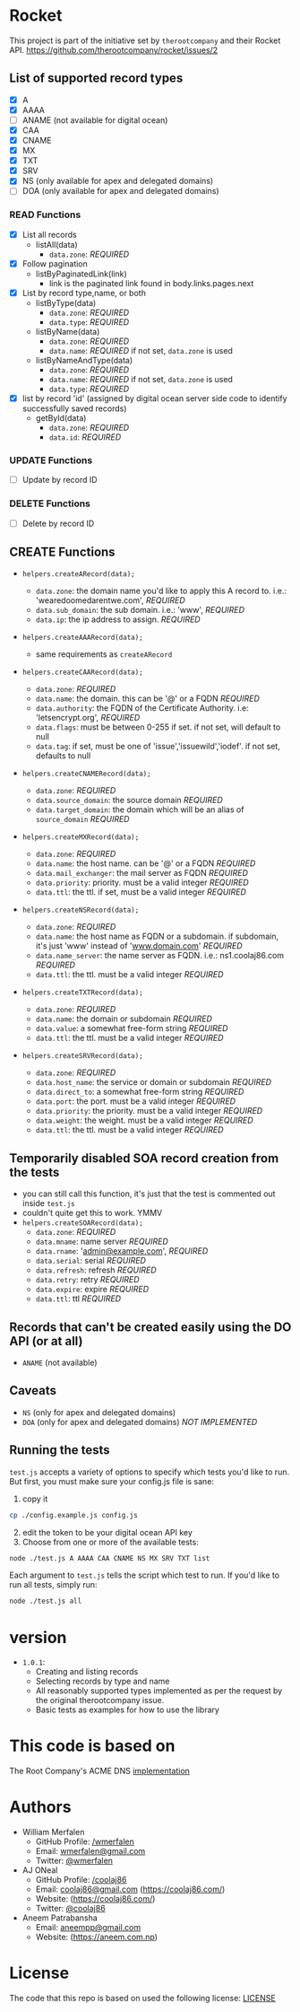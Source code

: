 # Rocket
This project is part of the initiative set by `therootcompany` and their Rocket API.
https://github.com/therootcompany/rocket/issues/2

## List of supported record types
- [x] A
- [x] AAAA
- [ ] ANAME (not available for digital ocean)
- [x] CAA
- [x] CNAME
- [x] MX
- [x] TXT
- [x] SRV
- [x] NS (only available for apex and delegated domains)
- [ ] DOA (only available for apex and delegated domains)

### READ Functions
- [x]  List all records
	- listAll(data)
		- `data.zone`: *REQUIRED*
- [x]  Follow pagination
	- listByPaginatedLink(link)
		- link is the paginated link found in body.links.pages.next
- [x] List by record type,name, or both
	- listByType(data)
		- `data.zone`: *REQUIRED*
		- `data.type`: *REQUIRED*
	- listByName(data)
		- `data.zone`: *REQUIRED*
		- `data.name`: *REQUIRED* if not set, `data.zone` is used
	- listByNameAndType(data)
		- `data.zone`: *REQUIRED*
		- `data.name`: *REQUIRED* if not set, `data.zone` is used
		- `data.type`: *REQUIRED*
- [x] list by record 'id' (assigned by digital ocean server side code to identify successfully saved records)
	- getById(data)
		- `data.zone`: *REQUIRED*
		- `data.id`: *REQUIRED*

### UPDATE Functions
- [ ] Update by record ID

### DELETE Functions
- [ ] Delete by record ID

## CREATE Functions
- `helpers.createARecord(data);`
	- `data.zone`: the domain name you'd like to apply this A record to. i.e.: 'wearedoomedarentwe.com', *REQUIRED*
	- `data.sub_domain`: the sub domain. i.e.: 'www', *REQUIRED*
	- `data.ip`: the ip address to assign.  *REQUIRED*

- `helpers.createAAARecord(data);`
	- same requirements as `createARecord`

- `helpers.createCAARecord(data);`
	- `data.zone`: *REQUIRED*
	- `data.name`: the domain. this can be '@' or a FQDN *REQUIRED*
	- `data.authority`: the FQDN of the Certificate Authority. i.e: 'letsencrypt.org', *REQUIRED*
	- `data.flags`: must be between 0-255 if set. if not set, will default to null
	- `data.tag`: if set, must be one of 'issue','issuewild','iodef'. if not set, defaults to null

- `helpers.createCNAMERecord(data);`
	- `data.zone`: *REQUIRED*
	- `data.source_domain`: the source domain *REQUIRED*
	- `data.target_domain`: the domain which will be an alias of `source_domain` *REQUIRED*

- `helpers.createMXRecord(data);`
	- `data.zone`: *REQUIRED*
	- `data.name`: the host name. can be '@' or a FQDN  *REQUIRED*
	- `data.mail_exchanger`: the mail server as FQDN *REQUIRED*
	- `data.priority`: priority. must be a valid integer *REQUIRED*
	- `data.ttl`: the ttl. if set, must be a valid integer *REQUIRED*

- `helpers.createNSRecord(data);`
	- `data.zone`: *REQUIRED*
	- `data.name`: the host name as FQDN or a subdomain. if subdomain, it's just 'www' instead of 'www.domain.com'  *REQUIRED*
	- `data.name_server`: the name server as FQDN. i.e.: ns1.coolaj86.com  *REQUIRED*
	- `data.ttl`: the ttl. must be a valid integer *REQUIRED*

- `helpers.createTXTRecord(data);`
	- `data.zone`: *REQUIRED*
	- `data.name`: the domain or subdomain *REQUIRED*
	- `data.value`: a somewhat free-form string *REQUIRED*
	- `data.ttl`: the ttl. must be a valid integer *REQUIRED*

- `helpers.createSRVRecord(data);`
	- `data.zone`: *REQUIRED*
	- `data.host_name`: the service or domain or subdomain *REQUIRED*
	- `data.direct_to`: a somewhat free-form string *REQUIRED*
	- `data.port`: the port. must be a valid integer *REQUIRED*
	- `data.priority`: the priority. must be a valid integer *REQUIRED*
	- `data.weight`: the weight. must be a valid integer *REQUIRED*
	- `data.ttl`: the ttl. must be a valid integer *REQUIRED*

## Temporarily disabled SOA record creation from the tests
- you can still call this function, it's just that the test is commented out inside `test.js`
-  couldn't quite get this to work. YMMV
- `helpers.createSOARecord(data);`
	- `data.zone`: *REQUIRED*
	- `data.mname`: name server *REQUIRED*
	- `data.rname`: 'admin@example.com', *REQUIRED*
	- `data.serial`: serial  *REQUIRED*
	- `data.refresh`: refresh *REQUIRED*
	- `data.retry`: retry  *REQUIRED*
	- `data.expire`: expire *REQUIRED*
	- `data.ttl`: ttl  *REQUIRED*

## Records that can't be created easily using the DO API (or at all)
- `ANAME` (not available)

## Caveats
- `NS`  (only for apex and delegated domains)
- `DOA`  (only for apex and delegated domains) *NOT IMPLEMENTED*

## Running the tests
`test.js` accepts a variety of options to specify which tests you'd like to run.
But first, you must make sure your config.js file is sane:

1. copy it
```sh
cp ./config.example.js config.js
```
2. edit the token to be your digital ocean API key
3. Choose from one or more of the available tests:
```sh
node ./test.js A AAAA CAA CNAME NS MX SRV TXT list
```
Each argument to `test.js` tells the script which test to run. If you'd like to run all tests, simply run:
```sh
node ./test.js all
```

# version
- `1.0.1`:
	- Creating and listing records
	- Selecting records by type and name
	- All reasonably supported types implemented as per the request by the original therootcompany issue.
	- Basic tests as examples for how to use the library

# This code is based on
The Root Company's ACME DNS [implementation](https://git.coolaj86.com/coolaj86/acme-dns-01-digitalocean.js/src/branch/master/lib/index.js)

# Authors
- William Merfalen
	- GitHub Profile: [/wmerfalen](https://github.com/wmerfalen)
	- Email: <wmerfalen@gmail.com>
	- Twitter: [@wmerfalen](https://twitter.com/wmerfalen)
- AJ ONeal
	- GitHub Profile: [/coolaj86](https://github.com/coolaj86)
	- Email: <coolaj86@gmail.com> (https://coolaj86.com/)
	- Website: (https://coolaj86.com/)
	- Twitter: [@coolaj86](https://twitter.com/coolaj86)
- Aneem Patrabansha
	- Email: <aneempp@gmail.com>
	- Website: (https://aneem.com.np)

# License
The code that this repo is based on used the following license: [LICENSE](https://git.coolaj86.com/coolaj86/acme-dns-01-digitalocean.js/src/commit/9f86ee8d32dc45d998c10e46178eeb3e3a870fe8/LICENSE)
